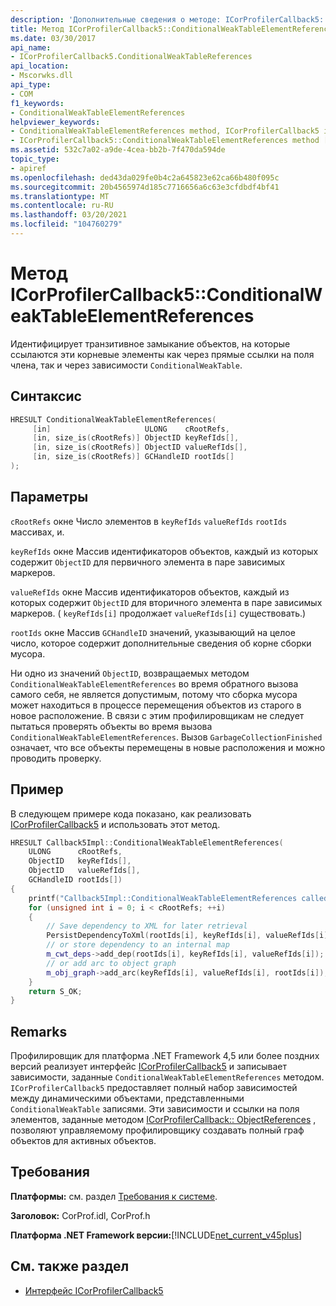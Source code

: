 ```yaml
---
description: 'Дополнительные сведения о методе: ICorProfilerCallback5:: ConditionalWeakTableElementReferences'
title: Метод ICorProfilerCallback5::ConditionalWeakTableElementReferences
ms.date: 03/30/2017
api_name:
- ICorProfilerCallback5.ConditionalWeakTableReferences
api_location:
- Mscorwks.dll
api_type:
- COM
f1_keywords:
- ConditionalWeakTableElementReferences
helpviewer_keywords:
- ConditionalWeakTableElementReferences method, ICorProfilerCallback5 interface [.NET Framework profiling]
- ICorProfilerCallback5::ConditionalWeakTableElementReferences method [.NET Framework profiling]
ms.assetid: 532c7a02-a9de-4cea-bb2b-7f470da594de
topic_type:
- apiref
ms.openlocfilehash: ded43da029fe0b4c2a645823e62ca66b480f095c
ms.sourcegitcommit: 20b4565974d185c7716656a6c63e3cfdbdf4bf41
ms.translationtype: MT
ms.contentlocale: ru-RU
ms.lasthandoff: 03/20/2021
ms.locfileid: "104760279"
---
```

# <a name="icorprofilercallback5conditionalweaktableelementreferences-method"></a>Метод ICorProfilerCallback5::ConditionalWeakTableElementReferences

Идентифицирует транзитивное замыкание объектов, на которые ссылаются эти корневые элементы как через прямые ссылки на поля члена, так и через зависимости `ConditionalWeakTable`.

## <a name="syntax"></a>Синтаксис

```cpp
HRESULT ConditionalWeakTableElementReferences(
     [in]                     ULONG    cRootRefs,
     [in, size_is(cRootRefs)] ObjectID keyRefIds[],
     [in, size_is(cRootRefs)] ObjectID valueRefIds[],
     [in, size_is(cRootRefs)] GCHandleID rootIds[]
);
```

## <a name="parameters"></a>Параметры

`cRootRefs` окне Число элементов в `keyRefIds` `valueRefIds` `rootIds` массивах, и.

`keyRefIds` окне Массив идентификаторов объектов, каждый из которых содержит `ObjectID` для первичного элемента в паре зависимых маркеров.

`valueRefIds` окне Массив идентификаторов объектов, каждый из которых содержит `ObjectID` для вторичного элемента в паре зависимых маркеров. ( `keyRefIds[i]` продолжает `valueRefIds[i]` существовать.)

`rootIds` окне Массив `GCHandleID` значений, указывающий на целое число, которое содержит дополнительные сведения об корне сборки мусора.

Ни одно из значений `ObjectID`, возвращаемых методом `ConditionalWeakTableElementReferences` во время обратного вызова самого себя, не является допустимым, потому что сборка мусора может находиться в процессе перемещения объектов из старого в новое расположение. В связи с этим профилировщикам не следует пытаться проверять объекты во время вызова `ConditionalWeakTableElementReferences`. Вызов `GarbageCollectionFinished` означает, что все объекты перемещены в новые расположения и можно проводить проверку.

## <a name="example"></a>Пример

В следующем примере кода показано, как реализовать [ICorProfilerCallback5](icorprofilercallback5-interface.md) и использовать этот метод.

```cpp
HRESULT Callback5Impl::ConditionalWeakTableElementReferences(
    ULONG      cRootRefs,
    ObjectID   keyRefIds[],
    ObjectID   valueRefIds[],
    GCHandleID rootIds[])
{
    printf("Callback5Impl::ConditionalWeakTableElementReferences called\n");
    for (unsigned int i = 0; i < cRootRefs; ++i)
    {
        // Save dependency to XML for later retrieval
        PersistDependencyToXml(rootIds[i], keyRefIds[i], valueRefIds[i]);
        // or store dependency to an internal map
        m_cwt_deps->add_dep(rootIds[i], keyRefIds[i], valueRefIds[i]);
        // or add arc to object graph
        m_obj_graph->add_arc(keyRefIds[i], valueRefIds[i], rootIds[i]);
    }
    return S_OK;
}
```

## <a name="remarks"></a>Remarks

Профилировщик для платформа .NET Framework 4,5 или более поздних версий реализует интерфейс [ICorProfilerCallback5](icorprofilercallback5-interface.md) и записывает зависимости, заданные `ConditionalWeakTableElementReferences` методом. `ICorProfilerCallback5` предоставляет полный набор зависимостей между динамическими объектами, представленными `ConditionalWeakTable` записями. Эти зависимости и ссылки на поля элементов, заданные методом [ICorProfilerCallback:: ObjectReferences](icorprofilercallback-objectreferences-method.md) , позволяют управляемому профилировщику создавать полный граф объектов для активных объектов.

## <a name="requirements"></a>Требования

**Платформы:** см. раздел [Требования к системе](../../get-started/system-requirements.md).

**Заголовок:** CorProf.idl, CorProf.h

**Платформа .NET Framework версии:**[!INCLUDE[net_current_v45plus](../../../../includes/net-current-v45plus-md.md)]

## <a name="see-also"></a>См. также раздел

- [Интерфейс ICorProfilerCallback5](icorprofilercallback5-interface.md)
